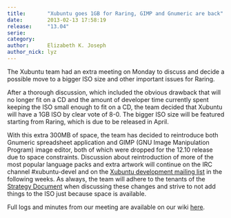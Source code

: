 ```yaml
---
title:       "Xubuntu goes 1GB for Raring, GIMP and Gnumeric are back"
date:        2013-02-13 17:58:19
release:     "13.04"
serie:       
category:    
author:      Elizabeth K. Joseph
author_nick: lyz
---
```


The Xubuntu team had an extra meeting on Monday to discuss and decide a possible move to a bigger ISO size and other important issues for Raring.

After a thorough discussion, which included the obvious drawback that will no longer fit on a CD and the amount of developer time currently spent keeping the ISO small enough to fit on a CD, the team decided that Xubuntu will have a 1GB ISO by clear vote of 8-0. The bigger ISO size will be featured starting from Raring, which is due to be released in April.

With this extra 300MB of space, the team has decided to reintroduce both Gnumeric spreadsheet application and GIMP (GNU Image Manipulation Program) image editor, both of which were dropped for the 12.10 release due to space constraints. Discussion about reintroduction of more of the most popular language packs and extra artwork will continue on the IRC channel #xubuntu-devel and on the [Xubuntu development mailing list](https://lists.ubuntu.com/mailman/listinfo/xubuntu-devel) in the following weeks. As always, the team will adhere to the tenants of the [Strategy Document](https://wiki.ubuntu.com/Xubuntu/StrategyDocument) when discussing these changes and strive to not add things to the ISO just because space is available.

Full logs and minutes from our meeting are available on our wiki [here](https://wiki.ubuntu.com/Xubuntu/Meetings/Archive/Minutes/2013-02-11-isosize).
